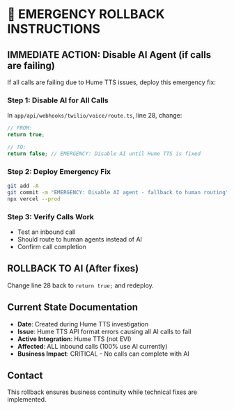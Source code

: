 # 🚨 EMERGENCY ROLLBACK INSTRUCTIONS

## IMMEDIATE ACTION: Disable AI Agent (if calls are failing)

If all calls are failing due to Hume TTS issues, deploy this emergency fix:

### Step 1: Disable AI for All Calls
In `app/api/webhooks/twilio/voice/route.ts`, line 28, change:
```typescript
// FROM:
return true;

// TO:
return false; // EMERGENCY: Disable AI until Hume TTS is fixed
```

### Step 2: Deploy Emergency Fix
```bash
git add -A
git commit -m "EMERGENCY: Disable AI agent - fallback to human routing"
npx vercel --prod
```

### Step 3: Verify Calls Work
- Test an inbound call
- Should route to human agents instead of AI
- Confirm call completion

## ROLLBACK TO AI (After fixes)
Change line 28 back to `return true;` and redeploy.

## Current State Documentation
- **Date**: Created during Hume TTS investigation
- **Issue**: Hume TTS API format errors causing all AI calls to fail
- **Active Integration**: Hume TTS (not EVI)
- **Affected**: ALL inbound calls (100% use AI currently)
- **Business Impact**: CRITICAL - No calls can complete with AI

## Contact
This rollback ensures business continuity while technical fixes are implemented. 